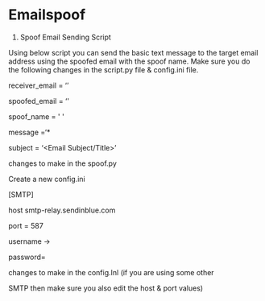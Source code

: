 # Emailspoof

1) Spoof Email Sending Script

Using below script you can send the basic text message to the target email address using the spoofed email with the spoof name. Make sure you do the following changes in the script.py file & config.ini file.


receiver_email = ‘<Receivers Email address>’

spoofed_email = ‘<Spoofed Email Address>'

spoof_name =       ' <spoofed name >'

message   =‘<Text Message to send>*

subject = ‘<Email Subject/Title>’



changes to make in the spoof.py

Create a new config.ini

[SMTP]

host smtp-relay.sendinblue.com

port = 587

username -> <Your SMTP Email>

password= <Your SMTP Master Password>

changes to make in the config.Inl (if you are using some other

SMTP then make sure you also edit the host & port values)
